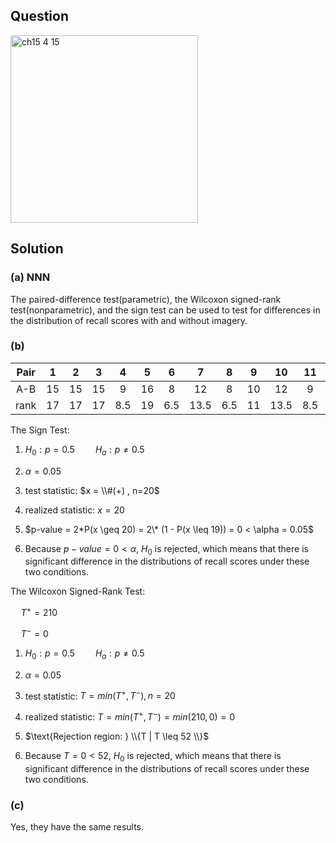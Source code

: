 ## Question
<img width="300" alt="ch15 4 15" src="https://github.com/user-attachments/assets/95eea2d3-3ca1-4ed5-a324-9298fbbc92d0" />

## Solution

### (a) NNN
The paired-difference test(parametric), the Wilcoxon signed-rank test(nonparametric), and the sign test can be used to test for differences in the distribution of recall scores with and without imagery.  


### (b)
|Pair| 1 | 2 | 3 | 4 | 5 | 6 | 7  | 8 | 9 | 10 | 11| 12| 13| 14| 15| 16| 17| 18| 19| 20|
|:--:|:-:|:-:|:-:|:-:|:-:|:-:|:-: |:-:|:-:|:-: |:-:|:-:|:-:|:-:|:-:|:-:|:-:|:-:|:-:|:-:|
|A-B | 15| 15| 15| 9 | 16| 8 | 12 | 8 | 10| 12 | 9 | 4 | 10| 4 | 17| 13| 4 | 7 | 7 | 10|
|rank| 17| 17| 17|8.5| 19|6.5|13.5|6.5| 11|13.5|8.5| 2 | 11| 2 | 20| 15| 2 |4.5|4.5| 11|

The Sign Test:  
  
1. $H_0 : p=0.5 \quad \quad H_a : p \neq 0.5$  
   
2. $\alpha = 0.05$  
    
3. test statistic: $x = \\#(+) , n=20$  
  
4. realized statistic: $x=20$  
  
5. $p-value = 2*P(x \geq 20) = 2\* (1 - P(x \leq 19)) = 0 < \alpha = 0.05$  

6. Because $p-value = 0 < \alpha$, $H_0$ is rejected, which means that there is significant difference in the distributions of recall scores under these two conditions.

The Wilcoxon Signed-Rank Test:  

$\quad T^+ = 210$  
  
$\quad T^- = 0$  
  
1. $H_0 : p=0.5 \quad \quad H_a : p \neq 0.5$  
   
2. $\alpha = 0.05$  
    
3. test statistic: $T = min(T^+, T^-) , n=20$  
  
4. realized statistic: $T = min(T^+, T^-) = min(210,0) = 0$  
  
5. $\text{Rejection region: } \\{T | T \leq 52 \\}$    
  
6. Because $T=0 < 52$, $H_0$ is rejected, which means that there is significant difference in the distributions of recall scores under these two conditions.  

### (c)
Yes, they have the same results.




